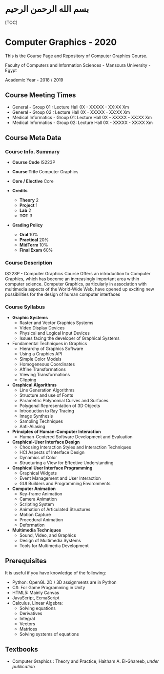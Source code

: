 # **بسم الله الرحمن الرحيم**

[TOC]

# Computer Graphics - 2020

This is the Course Page and Repository of Computer Graphics Course.

Faculty of Computers and Information Sciences - Mansoura University - Egypt 

Academic Year - 2018 / 2019

## Course Meeting Times

- General - Group 01            : Lecture Hall 0X - XXXXX - XX:XX Xm
- General - Group 02            : Lecture Hall 0X - XXXXX - XX:XX Xm
- Medical Informatics - Group 01: Lecture Hall 0X - XXXXX - XX:XX Xm
- Medical Informatics - Group 02: Lecture Hall 0X - XXXXX - XX:XX Xm

## Course Meta Data

### Course Info. Summary

- **Course Code** IS223P

- **Course Title** Computer Graphics

- **Core / Elective** Core

- **Credits**
  - **Theory** 2
  - **Project** 1
  - **Lab** 2
  - **TOT** 3

- **Grading Policy**
  - **Oral** 10%
  - **Practical** 20%
  - **MidTerm** 10%
  - **Final Exam** 60%

### Course Description

IS223P - Computer Graphics Course Offers an introduction to Computer Graphics, which has become an increasingly important area within computer science. Computer Graphics, particularly in association with multimedia aspects of the World-Wide Web, have opened up exciting new possibilities for the design of human computer interfaces 

### Course Syllabus

- **Graphic Systems**
  - Raster and Vector Graphics Systems
  - Video Display Devices
  - Physical and Logical Input Devices
  - Issues facing the developer of Graphical Systems
- Fundamental Techniques in Graphics
  - Hierarchy of Graphics Software
  - Using a Graphics API
  - Simple Color Models
  - Homogeneous Coordinates
  - Affine Transformations
  - Viewing Transformations
  - Clipping
- **Graphical Algorithms**
  - Line Generation Algorithms
  - Structure and use of Fonts
  - Parametric Polynomial Curves and Surfaces
  - Polygonal Representation of 3D Objects
  - Introduction to Ray Tracing
  - Image Synthesis
  - Sampling Techniques
  - Anti-Aliasing
- **Principles of Human-Computer Interaction**
  - Human-Centered Software Development and Evaluation
- **Graphical-User Interface Design**
  - Choosing Interaction Styles and Interaction Techniques
  - HCI Aspects of Interface Design
  - Dynamics of Color
  - Structuring a View for Effective Understanding
- **Graphical User Interface Programming**
  - Graphical Widgets
  - Event Management and User Interaction
  - GUI Builders and Programming Environments
- **Computer Animation**
  - Key-frame Animation
  - Camera Animation
  - Scripting System
  - Animation of Articulated Structures
  - Motion Capture
  - Procedural Animation
  - Deformation
- **Multimedia Techniques**
  - Sound, Video, and Graphics
  - Design of Multimedia Systems
  - Tools for Multimedia Development

## Prerequisites

It is useful if you have knowledge of the following:

- Python: OpenGL 2D / 3D assignments are in Python
- C#: For Game Programming in Unity
- HTML5: Mainly Canvas
- JavaScript, EcmaScript
- Calculus, Linear Algebra:
  - Solving equations
  - Derivatives
  - Integral
  - Vectors
  - Matrices
  - Solving systems of equations

## Textbooks

- Computer Graphics : Theory and Practice, Haitham A. El-Ghareeb, *under publication*
